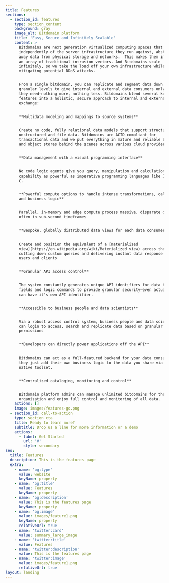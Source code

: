 ```yaml
---
title: Features
sections:
  - section_id: features
    type: section_content
    background: gray
    image_alt: Bitdomain platform
    title: 'Easy, Secure and Infinitely Scalable'
    content: >
      Bitdomains are next generation virtualized computing spaces that operates
      independently of the server infrastructure they run against, abstracting
      away data from physical storage and networks.  This makes them immune to
      an array of traditional intrusion vectors. And Bitdomains scale
      infinitely, so we take the load off your own infrastructure while
      mitigating potential DDoS attacks.


      From a single bitdomain, you can replicate and segment data down to
      granular levels to give internal and external data consumers only what
      they need—nothing more, nothing less. Bitdomains blend several key
      features into a holistic, secure approach to internal and external data
      exchange:


      **Multidata modeling and mappings to source systems**


      Create no code, fully relational data models that support structured,
      unstructured and file data. Bitdomains are ACID-compliant for
      transactional data and we put everything in mature and reliable SQL, NoSQL
      and object stores behind the scenes across various cloud providers.


      **Data management with a visual programming interface**


      No code logic agents give you query, manipulation and calculation
      capability as powerful as imperative programming languages like Java and
      C.


      **Powerful compute options to handle intense transformations, calculations
      and business logic**


      Parallel, in-memory and edge compute process massive, disparate data sets,
      often in sub-second timeframes


      **Bespoke, globally distributed data views for each data consumer**


      Create and position the equivalent of a [materialized
      view](https://en.wikipedia.org/wiki/Materialized_view) across the world,
      cutting down custom queries and delivering instant data response to end
      users and clients


      **Granular API access control**


      The system constantly generates unique API identifiers for data tables,
      fields and logic commands to provide granular security—even actual data
      can have it's own API identifier.


      **Accessible to business people and data scientists**


      Via a robust access control system, business people and data scientists
      can login to access, search and replicate data based on granular
      permissions


      **Developers can directly power applications off the API**


      Bitdomains can act as a full-featured backend for your data consumers,
      they just add their own business logic to the data you share via the
      native toolset.


      **Centralized cataloging, monitoring and control**


      Bitdomain platform admins can manage unlimited bitdomains for their
      organization and enjoy full control and monitoring of all data.
    actions: []
    image: images/features-go.png
  - section_id: call-to-action
    type: section_cta
    title: Ready to learn more?
    subtitle: Drop us a line for more information or a demo
    actions:
      - label: Get Started
        url: '#'
        style: secondary
seo:
  title: Features
  description: This is the features page
  extra:
    - name: 'og:type'
      value: website
      keyName: property
    - name: 'og:title'
      value: Features
      keyName: property
    - name: 'og:description'
      value: This is the features page
      keyName: property
    - name: 'og:image'
      value: images/feature1.png
      keyName: property
      relativeUrl: true
    - name: 'twitter:card'
      value: summary_large_image
    - name: 'twitter:title'
      value: Features
    - name: 'twitter:description'
      value: This is the features page
    - name: 'twitter:image'
      value: images/feature1.png
      relativeUrl: true
layout: landing
---
```

